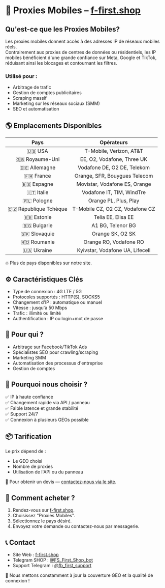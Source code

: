 # 📡 Proxies Mobiles – [f-first.shop](https://f-first.shop)

## Qu'est-ce que les Proxies Mobiles?
Les proxies mobiles donnent accès à des adresses IP de réseaux mobiles réels.  
Contrairement aux proxies de centres de données ou résidentiels, les IP mobiles bénéficient d'une grande confiance sur Meta, Google et TikTok, réduisant ainsi les blocages et contournant les filtres.

### Utilisé pour :
- Arbitrage de trafic
- Gestion de comptes publicitaires
- Scraping massif
- Marketing sur les réseaux sociaux (SMM)
- SEO et automatisation

## 🌎 Emplacements Disponibles
| Pays | Opérateurs |
|:----:|:----------:|
| 🇺🇸 USA | T-Mobile, Verizon, AT&T |
| 🇬🇧 Royaume-Uni | EE, O2, Vodafone, Three UK |
| 🇩🇪 Allemagne | Vodafone DE, O2 DE, Telekom |
| 🇫🇷 France | Orange, SFR, Bouygues Telecom |
| 🇪🇸 Espagne | Movistar, Vodafone ES, Orange |
| 🇮🇹 Italie | Vodafone IT, TIM, WindTre |
| 🇵🇱 Pologne | Orange PL, Plus, Play |
| 🇨🇿 République Tchèque | T-Mobile CZ, O2 CZ, Vodafone CZ |
| 🇪🇪 Estonie | Telia EE, Elisa EE |
| 🇧🇬 Bulgarie | A1 BG, Telenor BG |
| 🇸🇰 Slovaquie | Orange SK, O2 SK |
| 🇷🇴 Roumanie | Orange RO, Vodafone RO |
| 🇺🇦 Ukraine | Kyivstar, Vodafone UA, Lifecell |

🔥 Plus de pays disponibles sur notre site.

## ⚙️ Caractéristiques Clés
- Type de connexion : 4G LTE / 5G
- Protocoles supportés : HTTP(S), SOCKS5
- Changement d'IP : automatique ou manuel
- Vitesse : jusqu'à 50 Mbps
- Trafic : illimité ou limité
- Authentification : IP ou login+mot de passe

## 💼 Pour qui ?
- Arbitrage sur Facebook/TikTok Ads
- Spécialistes SEO pour crawling/scraping
- Marketing SMM
- Automatisation des processus d'entreprise
- Gestion de comptes

## 🔐 Pourquoi nous choisir ?
✅ IP à haute confiance  
✅ Changement rapide via API / panneau  
✅ Faible latence et grande stabilité  
✅ Support 24/7  
✅ Connexion à plusieurs GEOs possible

## 📦 Tarification
Le prix dépend de :
- Le GEO choisi
- Nombre de proxies
- Utilisation de l'API ou du panneau

💬 Pour obtenir un devis — [contactez-nous via le site](https://f-first.shop).

## 🛒 Comment acheter ?
1. Rendez-vous sur [f-first.shop](https://f-first.shop).
2. Choisissez "Proxies Mobiles".
3. Sélectionnez le pays désiré.
4. Envoyez votre demande ou contactez-nous par messagerie.

## 📞 Contact
- Site Web : [f-first.shop](https://f-first.shop)
- Telegram SHOP : [@FS_First_Shop_bot](https://t.me/FS_First_Shop_bot)
- Support Telegram : [@fb_first_support](https://t.me/fb_first_support)

🔔 Nous mettons constamment à jour la couverture GEO et la qualité de connexion !
